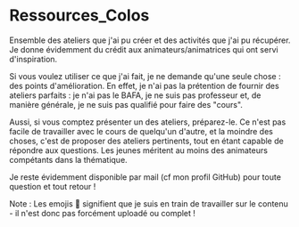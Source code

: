 # Ressources_Colos

Ensemble des ateliers que j'ai pu créer et des activités que j'ai pu récupérer. Je donne évidemment du crédit aux animateurs/animatrices qui ont servi d'inspiration.

Si vous voulez utiliser ce que j'ai fait, je ne demande qu'une seule chose : des points d'amélioration. En effet, je n'ai pas la prétention de fournir des ateliers parfaits : je n'ai pas le BAFA, je ne suis pas professeur et, de manière générale, je ne suis pas qualifié pour faire des "cours".

Aussi, si vous comptez présenter un des ateliers, préparez-le. Ce n'est pas facile de travailler avec le cours de quelqu'un d'autre, et la moindre des choses, c'est de proposer des ateliers pertinents, tout en étant capable de répondre aux questions. Les jeunes méritent au moins des animateurs compétants dans la thématique.

Je reste évidemment disponible par mail (cf mon profil GitHub) pour toute question et tout retour !


Note : Les emojis 🚧 signifient que je suis en train de travailler sur le contenu - il n'est donc pas forcément uploadé ou complet !